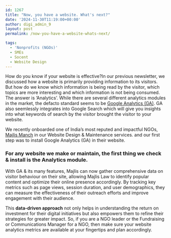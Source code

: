 ```yaml
---
id: 1267
title: "Now, you have a website. What's next?"
date: '2024-11-30T11:19:00+00:00'
author: digi_admin_9
layout: post
permalink: /now-you-have-a-website-whats-next/

tags:
  - 'Nonprofits (NGOs)'
  - SMEs
  - Socent
  - Website Design
---
```


How do you know if your website is effective?</figcaption></figure>In our previous newsletter, we discussed how a website is primarily providing information to its visitors. But how do we know which information is being read by the visitor, which topics are more interesting and which information is not being consumed. The answer is ‘Analytics’. While there are several different analytics modules in the market, the defacto standard seems to be [​Google Analytics (GA)​](https://marketingplatform.google.com/about/analytics/). GA also seemlessly integrates into Google Search which will give you insights into what keywords of search by the visitor brought the visitor to your website.

We recently onboarded one of India’s most reputed and impactful NGOs, [​Majlis Manch​](www.majlislaw.com) in our Website Design &amp; Maintenance services. and our first step was to install Google Analytics (GA) in their website.

### For any website we make or maintain, the first thing we check &amp; install is the Analytics module.

With GA &amp; its many features, Majlis can now gather comprehensive data on visitor behaviour on their site, allowing Majlis Law to identify popular content and optimize their online presence accordingly. By tracking key metrics such as page views, session duration, and user demographics, they can measure the effectiveness of their outreach efforts and improve engagement with their audience.

This **data-driven approach** not only helps in understanding the return on investment for their digital initiatives but also empowers them to refine their strategies for greater impact. So, if you are a NGO leader or the Fundraising or Communications Manager for a NGO, then make sure your website analytics metrics are available at your fingertips and plan accordingly.
